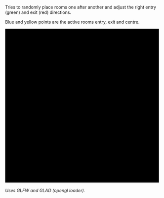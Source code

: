 Tries to randomly place rooms one after another and adjust the right entry (green) and exit (red) directions.

Blue and yellow points are the active rooms entry, exit and centre.

![example](./example.gif)

_Uses GLFW and GLAD (opengl loader)._

